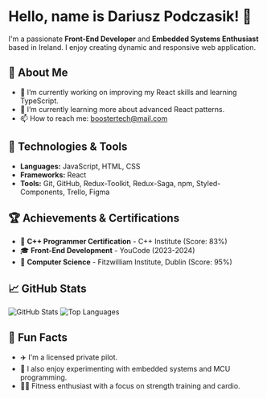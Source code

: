 # Hello, name is Dariusz Podczasik! 👋
I'm a passionate **Front-End Developer** and **Embedded Systems Enthusiast** based in Ireland. I enjoy creating dynamic and responsive web application.

## 🚀 About Me
- 🔭 I’m currently working on improving my React skills and learning TypeScript.
- 🌱 I’m currently learning more about advanced React patterns.
- 📫 How to reach me: boostertech@mail.com

## 🔧 Technologies & Tools
- **Languages:** JavaScript, HTML, CSS
- **Frameworks:** React
- **Tools:** Git, GitHub, Redux-Toolkit, Redux-Saga, npm, Styled-Components, Trello, Figma

## 🏆 Achievements & Certifications
- 🥇 **C++ Programmer Certification** - C++ Institute (Score: 83%)
- 🎓 **Front-End Development** - YouCode (2023-2024)
- 🌟 **Computer Science** - Fitzwilliam Institute, Dublin (Score: 95%)


## 📈 GitHub Stats
![GitHub Stats](https://github-readme-stats.vercel.app/api?username=BoosterTech&show_icons=true&theme=radical)
![Top Languages](https://github-readme-stats.vercel.app/api/top-langs/?username=BoosterTech&layout=compact&theme=radical)

<!--## 📝 Recent Blog Posts
- [Understanding Flexbox: A Guide for Beginners](https://yourblog.com/understanding-flexbox)
- [Introduction to React Hooks](https://yourblog.com/introduction-to-react-hooks)
- [Getting Started with STM32 Nucleo-64](https://yourblog.com/stm32-nucleo-64)-->

## 🎉 Fun Facts
- ✈️ I'm a licensed private pilot.
- 🚀 I also enjoy experimenting with embedded systems and MCU programming.
- 🏋️‍♂️ Fitness enthusiast with a focus on strength training and cardio.


